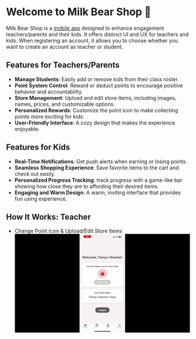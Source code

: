 # Welcome to Milk Bear Shop 👋
Milk Bear Shop is a [mobile app](https://apps.apple.com/us/app/milk-bear-shop/id6739957470) designed to enhance engagement teachers/parents and their kids. It offers distinct UI and UX for teachers and kids. When registering an account, it allows you to choose whether you want to create an account as teacher or student.

## Features for Teachers/Parents
- **Manage Students**: Easily add or remove kids from their class roster.
- **Point System Control**: Reward or deduct points to encourage positive behavior and accountability.
- **Store Management**: Upload and edit store items, including images, names, prices, and customizable options.
- **Personalized Rewards**: Customize the point icon to make collecting points more exciting for kids.
- **User-Friendly Interface**: A cozy design that makes the experience enjoyable.

## Features for Kids
- **Real-Time Notifications**: Get push alerts when earning or losing points.
- **Seamless Shopping Experience**: Save favorite items to the cart and check out easily.
- **Personalized Progress Tracking**: track progress with a game-like bar showing how close they are to affording their desired items.
- **Engaging and Warm Design**: A warm, inviting interface that provides fun using experience.

## How It Works: Teacher
- Change Point Icon & Upload/Edit Store Items
  ![Demo1](demo/teacher_store.gif)
